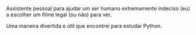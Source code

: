 Assistente pessoal para ajudar um ser humano extremamente indeciso (eu) a escolher um filme legal (ou não) para ver.

Uma maneira divertida e útil que encontrei para estudar Python.
